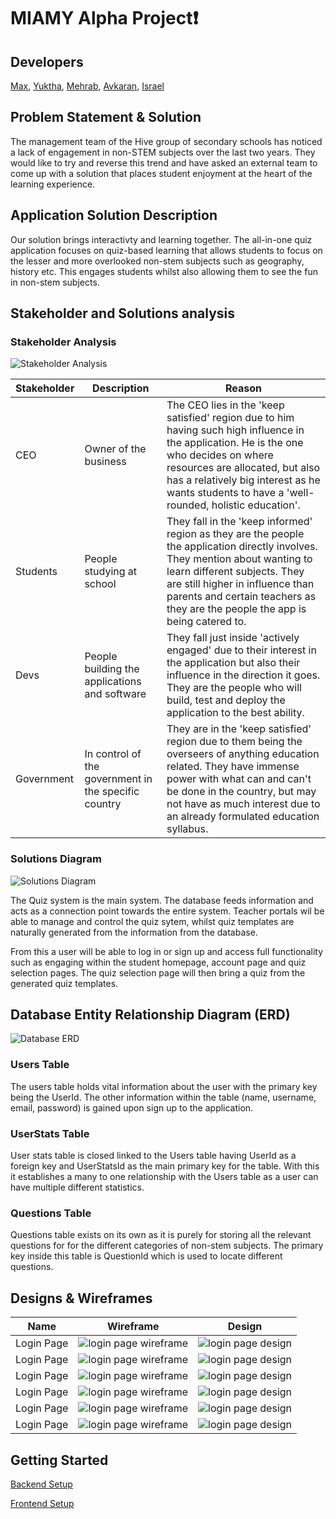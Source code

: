 # MIAMY Alpha Project❗️

## Developers
[Max](https://github.com/maxshen01),
[Yuktha](https://github.com/yua10),
[Mehrab](https://github.com/Mehrab8832),
[Avkaran](https://github.com/avi17ak),
[Israel](https://github.com/b1uuye)

## Problem Statement & Solution

The management team of the Hive group of secondary schools has noticed a lack of engagement in non-STEM subjects over the last two years. They would like to try and reverse this trend and have asked an external team to come up with a solution that places student enjoyment at the heart of the learning experience.



## Application Solution Description

Our solution brings interactivty and learning together. The all-in-one quiz application focuses on quiz-based learning that allows students to focus on the lesser and more overlooked non-stem subjects such as geography, history etc. This engages students whilst also allowing them to see the fun in non-stem subjects.

## Stakeholder and Solutions analysis

### Stakeholder Analysis
![Stakeholder Analysis](./images/Stakeholder_analysis.png)

| Stakeholder | Description | Reason |
| --- | --- | --- |
| CEO | Owner of the business | The CEO lies in the 'keep satisfied' region due to him having such high influence in the application. He is the one who decides on where resources are allocated, but also has a relatively big interest as he wants students to have a 'well-rounded, holistic education'. |
| Students | People studying at school | They fall in the 'keep informed' region as they are the people the application directly involves. They mention about wanting to learn different subjects. They are still higher in influence than parents and certain teachers as they are the people the app is being catered to. |
| Devs | People building the applications and software | They fall just inside 'actively engaged' due to their interest in the application but also their influence in the direction it goes. They are the people who will build, test and deploy the application to the best ability. |
| Government | In control of the government in the specific country | They are in the 'keep satisfied' region due to them being the overseers of anything education related. They have immense power with what can and can't be done in the country, but may not have as much interest due to an already formulated education syllabus. |

### Solutions Diagram
![Solutions Diagram](./images/Solution%20Diagram.png)

The Quiz system is the main system. The database feeds information and acts as a connection point towards the entire system. Teacher portals wil be able to manage and control the quiz sytem, whilst quiz templates are naturally generated from the information from the database.

From this a user will be able to log in or sign up and access full functionality such as engaging within the student homepage, account page and quiz selection pages. The quiz selection page will then bring a quiz from the generated quiz templates.

## Database Entity Relationship Diagram (ERD)

![Database ERD](./images/ERD.png)

### Users Table
The users table holds vital information about the user with the primary key being the UserId. The other information within the table (name, username, email, password) is gained upon sign up to the application.

### UserStats Table
User stats table is closed linked to the Users table having UserId as a foreign key and UserStatsId as the main primary key for the table. With this it establishes a many to one relationship with the Users table as a user can have multiple different statistics.

### Questions Table

Questions table exists on its own as it is purely for storing all the relevant questions for for the different categories of non-stem subjects. The primary key inside this table is QuestionId which is used to locate different questions.

## Designs & Wireframes

| Name | Wireframe | Design | 
| --- | --- | --- |
| Login Page | ![login page wireframe](./images/wireframes/login_page.png) | ![login page design](./images/designs/Login%20page.png) |
| Login Page | ![login page wireframe](./images/wireframes/sign_up_page.png) | ![login page design](./images/designs/Sign%20up%20Page.png) |
| Login Page | ![login page wireframe](./images/wireframes/homepage.png) | ![login page design](./images/designs/Home%20page.png) |
| Login Page | ![login page wireframe](./images/wireframes/main_question_page.png) | ![login page design](./images/designs/Main%20questions%20page.png) |
| Login Page | ![login page wireframe](./images/wireframes/account_page.png) | ![login page design](./images/designs/Account%20page.png) |
| Login Page | ![login page wireframe](./images/wireframes/change_pass_page.png) | ![login page design](./images/designs/Change%20Password.png) |



## Getting Started
[Backend Setup](https://github.com/avi17ak/project-alpha/tree/main/server)

[Frontend Setup](https://github.com/avi17ak/project-alpha/tree/main/client)